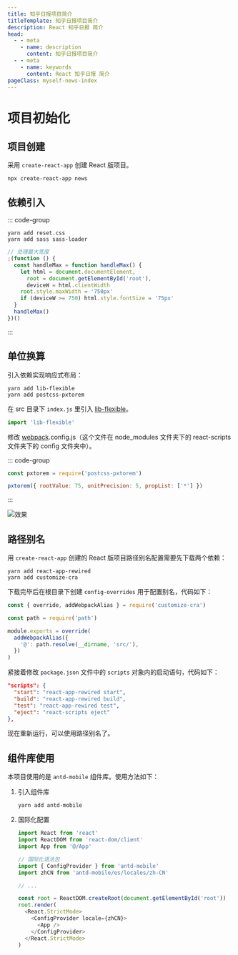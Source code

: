 ```yaml
---
title: 知乎日报项目简介
titleTemplate: 知乎日报项目简介
description: React 知乎日报 简介
head:
  - - meta
    - name: description
      content: 知乎日报项目简介
  - - meta
    - name: keywords
      content: React 知乎日报 简介
pageClass: myself-news-index
---
```


# 项目初始化

## 项目创建

采用 `create-react-app` 创建 React 版项目。

```shell
npx create-react-app news
```

## 依赖引入

::: code-group

```shell [依赖引入]
yarn add reset.css
yarn add sass sass-loader
```

```js [处理最大宽度]
// 处理最大宽度
;(function () {
  const handleMax = function handleMax() {
    let html = document.documentElement,
      root = document.getElementById('root'),
      deviceW = html.clientWidth
    root.style.maxWidth = '750px'
    if (deviceW >= 750) html.style.fontSize = '75px'
  }
  handleMax()
})()
```

:::

## 单位换算

引入依赖实现响应式布局：

```shell
yarn add lib-flexible
yarn add postcss-pxtorem
```

在 src 目录下 `index.js` 里引入 [lib-flexible](https://so.csdn.net/so/search?q=lib-flexible&spm=1001.2101.3001.7020)。

```javascript
import 'lib-flexible'
```

修改 [webpack](https://so.csdn.net/so/search?q=webpack&spm=1001.2101.3001.7020).config.js（这个文件在 node_modules 文件夹下的 react-scripts 文件夹下的 config 文件夹中）。

::: code-group

```javascript [引入]
const pxtorem = require('postcss-pxtorem')
```

```javascript [代码添加]
pxtorem({ rootValue: 75, unitPrecision: 5, propList: ['*'] })
```

:::

![效果](https://pic.imgdb.cn/item/64d1ad9b1ddac507cc11a7cb.jpg)

## 路径别名

用 `create-react-app` 创建的 React 版项目路径别名配置需要先下载两个依赖：

```shell
yarn add react-app-rewired
yarn add customize-cra
```

下载完毕后在根目录下创建 `config-overrides` 用于配置别名，代码如下：

```js
const { override, addWebpackAlias } = require('customize-cra')

const path = require('path')

module.exports = override(
  addWebpackAlias({
    '@': path.resolve(__dirname, 'src/'),
  })
)
```

紧接着修改 `package.json` 文件中的 `scripts` 对象内的启动语句，代码如下：

```json
"scripts": {
  "start": "react-app-rewired start",
  "build": "react-app-rewired build",
  "test": "react-app-rewired test",
  "eject": "react-scripts eject"
},
```

现在重新运行，可以使用路径别名了。

## 组件库使用

本项目使用的是 `antd-mobile` 组件库。使用方法如下：

1. 引入组件库

   ```shell
   yarn add antd-mobile
   ```

2. 国际化配置

   ```js
   import React from 'react'
   import ReactDOM from 'react-dom/client'
   import App from '@/App'

   // 国际化语法包
   import { ConfigProvider } from 'antd-mobile'
   import zhCN from 'antd-mobile/es/locales/zh-CN'

   // ...

   const root = ReactDOM.createRoot(document.getElementById('root'))
   root.render(
     <React.StrictMode>
       <ConfigProvider locale={zhCN}>
         <App />
       </ConfigProvider>
     </React.StrictMode>
   )
   ```
